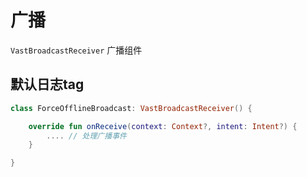 # 广播

`VastBroadcastReceiver` 广播组件

## 默认日志tag

```kotlin
class ForceOfflineBroadcast: VastBroadcastReceiver() {

    override fun onReceive(context: Context?, intent: Intent?) {
        .... // 处理广播事件
    }

}
```
